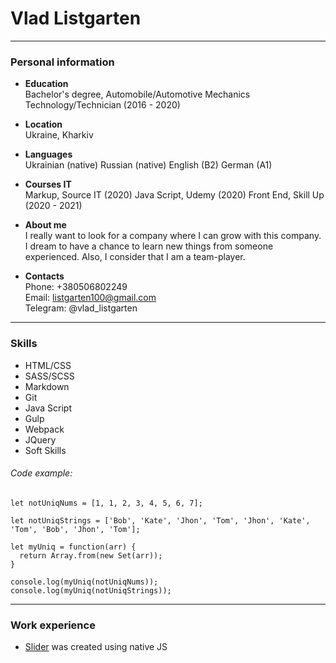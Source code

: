 # Vlad Listgarten
---
### Personal information
- **Education**  
Bachelor's degree, Automobile/Automotive Mechanics Technology/Technician (2016 - 2020)

- **Location**  
Ukraine, Kharkiv

- **Languages**   
Ukrainian (native)
Russian (native)
English (B2)
German (A1)

- **Сourses IT**  
Markup, Source IT (2020)
Java Script, Udemy (2020)
Front End, Skill Up (2020 - 2021)

- **About me**   
I really want to look for a company where I can grow with this company. I dream to have a chance to learn new things from someone experienced. Also, I consider that I am a team-player.

- **Contacts**   
Phone: +380506802249  
Email: listgarten100@gmail.com  
Telegram: @vlad_listgarten  
---

### Skills
- HTML/CSS  
- SASS/SCSS  
- Markdown  
- Git  
- Java Script  
- Gulp  
- Webpack  
- JQuery  
- Soft Skills  

###### Code example:
```
let notUniqNums = [1, 1, 2, 3, 4, 5, 6, 7];

let notUniqStrings = ['Bob', 'Kate', 'Jhon', 'Tom', 'Jhon', 'Kate', 'Tom', 'Bob', 'Jhon', 'Tom'];

let myUniq = function(arr) {
  return Array.from(new Set(arr));
}

console.log(myUniq(notUniqNums));
console.log(myUniq(notUniqStrings));
```
---
### Work experience
- [Slider](https://github.com/listgarten100/slider) was created using native JS 